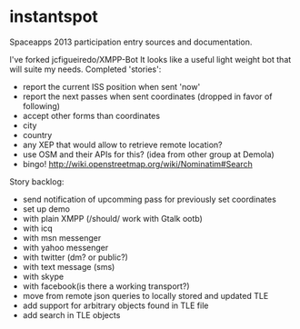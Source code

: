 instantspot
===========

Spaceapps 2013 participation entry sources and documentation.

I've forked jcfigueiredo/XMPP-Bot
It looks like a useful light weight bot that will suite my needs.
Completed 'stories':
 - report the current ISS position when sent 'now'
 - report the next passes when sent coordinates (dropped in favor of following)
 - accept other forms than coordinates
  - city
  - country
  - any XEP that would allow to retrieve remote location?
  - use OSM and their APIs for this? (idea from other group at Demola)
   - bingo! http://wiki.openstreetmap.org/wiki/Nominatim#Search

Story backlog:
 - send notification of upcomming pass for previously set coordinates
 - set up demo
  - with plain XMPP (/should/ work with Gtalk ootb)
  - with icq
  - with msn messenger
  - with yahoo messenger
  - with twitter (dm? or public?)
  - with text message (sms)
  - with skype
  - with facebook(is there a working transport?)
 - move from remote json queries to locally stored and updated TLE
 - add support for arbitrary objects found in TLE file
 - add search in TLE objects

